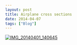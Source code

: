 ```yaml
---
layout: post
title: Airplane cross sections
date: 2014-04-07
tags: ["Blog"]
---
```


[![IMG_20140401_140645](IMG_20140401_140645-1024x910.jpg)](http://unterbahn.com/wp-content/uploads/2014/04/IMG_20140401_140645.jpg)